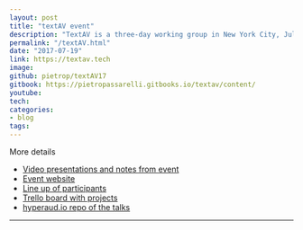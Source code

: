 ```yaml
---
layout: post
title: "textAV event"
description: "TextAV is a three-day working group in New York City, July 19-21, 2017, with leading technologists, application developers, and practitioners working in the area of online audio and video, with a particular focus on the use of captions and transcripts to facilitate and speed up the production process."
permalink: "/textAV.html"
date: "2017-07-19"
link: https://textav.tech
image: 
github: pietrop/textAV17
gitbook: https://pietropassarelli.gitbooks.io/textav/content/
youtube: 
tech: 
categories:
- blog
tags:
---
```



<!-- _draft: more coming soon_ -->

More details 
- [Video presentations and notes from event](https://pietropassarelli.gitbooks.io/textav/content/)
- [Event website](https://textAV.tech)
- [Line up of participants](https://sites.google.com/view/textav/confirmed-participants)
- [Trello board with projects](https://trello.com/b/tyIWiHOE/text-a-v-event-topics) 
- [hyperaud.io repo of the talks](https://textav.hyperaud.io/pad)


<!-- TODO: add Molly's post from Source when available.

TODO: add a bit about rational of the event, knowledge share to get people up to speed + unconference to hack on project. 

But not an hackaton, goal to grow and streghten the ecosystem.

 -->

<hr>

<!--  


<blockquote class="twitter-tweet" data-lang="en"><p lang="en" dir="ltr">What a morning view from <a href="https://t.co/x9UQL7s0K4">https://t.co/x9UQL7s0K4</a> event space <a href="https://twitter.com/NyuTisch">@NyuTisch</a> <a href="https://twitter.com/hashtag/TextAV?src=hash">#TextAV</a> <a href="https://t.co/Y5ixZqk0Bd">pic.twitter.com/Y5ixZqk0Bd</a></p>&mdash; Joscha Jaeger (@OpenHypervideo) <a href="https://twitter.com/OpenHypervideo/status/887660076999335936">July 19, 2017</a></blockquote>
<script async src="//platform.twitter.com/widgets.js" charset="utf-8"></script>


<blockquote class="twitter-tweet" data-lang="en"><p lang="en" dir="ltr">Lots of news bout <a href="https://twitter.com/PopUpArchive">@PopUpArchive</a> and <a href="https://twitter.com/audiosearchfm">@audiosearchfm</a> by <a href="https://twitter.com/baileyspace">@baileyspace</a> at <a href="https://twitter.com/hashtag/textav?src=hash">#textav</a>. 💁 <a href="https://t.co/9hiTuGMzv4">pic.twitter.com/9hiTuGMzv4</a></p>&mdash; Dave Rice (@dericed) <a href="https://twitter.com/dericed/status/887739052182700032">July 19, 2017</a></blockquote>
<script async src="//platform.twitter.com/widgets.js" charset="utf-8"></script>


<blockquote class="twitter-tweet" data-lang="en"><p lang="en" dir="ltr">Archive problems with <a href="https://twitter.com/dericed">@dericed</a> and <a href="https://twitter.com/villereal">@villereal</a> at <a href="https://twitter.com/hashtag/textav?src=hash">#textav</a> <a href="https://t.co/ByyEa58k2W">pic.twitter.com/ByyEa58k2W</a></p>&mdash; amymonte (@amymonte) <a href="https://twitter.com/amymonte/status/887769074561937408">July 19, 2017</a></blockquote>
<script async src="//platform.twitter.com/widgets.js" charset="utf-8"></script>


<blockquote class="twitter-tweet" data-lang="en"><p lang="en" dir="ltr">Yes here we go: &quot;archive problems&quot; with <a href="https://twitter.com/dericed">@dericed</a> and <a href="https://twitter.com/villereal">@villereal</a> <a href="https://twitter.com/hashtag/textav?src=hash">#textav</a> <a href="https://t.co/KO5yh7MuYP">pic.twitter.com/KO5yh7MuYP</a></p>&mdash; Molly Schwartz (@mollyfication) <a href="https://twitter.com/mollyfication/status/887768871448580096">July 19, 2017</a></blockquote>
<script async src="//platform.twitter.com/widgets.js" charset="utf-8"></script>


<blockquote class="twitter-tweet" data-lang="en"><p lang="en" dir="ltr">judge for yourself <a href="https://t.co/5DaekoV4XE">pic.twitter.com/5DaekoV4XE</a></p>&mdash; Dave Rice (@dericed) <a href="https://twitter.com/dericed/status/887691814123261952">July 19, 2017</a></blockquote>
<script async src="//platform.twitter.com/widgets.js" charset="utf-8"></script>

-->


<!-- 


Captions burner 
https://voxmedia.github.io/captions_burner/ 
Needs testing with vtt to see if it supports styling. 


 -->
